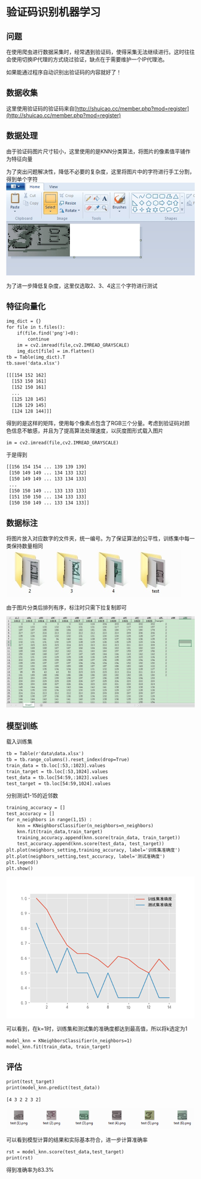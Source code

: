 # 验证码识别机器学习
## 问题
在使用爬虫进行数据采集时，经常遇到验证码，使得采集无法继续进行。这时往往会使用切换IP代理的方式绕过验证，缺点在于需要维护一个IP代理池。

如果能通过程序自动识别出验证码的内容就好了！

## 数据收集
这里使用验证码的验证码来自[http://shuicao.cc/member.php?mod=register](http://shuicao.cc/member.php?mod=register)

## 数据处理
由于验证码图片尺寸较小，这里使用的是KNN分类算法，将图片的像素值平铺作为特征向量

为了突出问题解决性，降低不必要的复杂度，这里将图片中的字符进行手工分割，得到单个字符
![字符分割](https://github.com/heinz-lxy/data-analysis/blob/master/3.%E9%AA%8C%E8%AF%81%E7%A0%81%E6%9C%BA%E5%99%A8%E5%AD%A6%E4%B9%A0/images/49216.jpg?raw=true)

为了进一步降低复杂度，这里仅选取2、3、4这三个字符进行测试

## 特征向量化

    img_dict = {}
    for file in t.files():
        if(file.find('png')<0):
            continue
        im = cv2.imread(file,cv2.IMREAD_GRAYSCALE)
        img_dict[file] = im.flatten()
    tb = Table(img_dict).T
    tb.save('data.xlsx')

    [[[154 152 162]
      [153 150 161]
      [152 150 161]
      ...
      [125 128 145]
      [126 129 145]
      [124 128 144]]]

得到的是这样的矩阵，使用每个像素点包含了RGB三个分量。考虑到验证码对颜色信息不敏感，并且为了提高算法处理速度，以灰度图形式载入图片
    
    im = cv2.imread(file,cv2.IMREAD_GRAYSCALE)

于是得到

    [[156 154 154 ... 139 139 139]
     [150 149 149 ... 134 133 132]
     [150 149 149 ... 133 134 133]
     ...
     [150 150 149 ... 133 133 133]
     [151 150 150 ... 134 133 133]
     [150 150 149 ... 133 134 133]]

## 数据标注
将图片放入对应数字的文件夹，统一编号。为了保证算法的公平性，训练集中每一类保持数量相同
![图片分类](https://github.com/heinz-lxy/data-analysis/blob/master/3.%E9%AA%8C%E8%AF%81%E7%A0%81%E6%9C%BA%E5%99%A8%E5%AD%A6%E4%B9%A0/images/72041.jpg?raw=true)

由于图片分类后排列有序，标注时只需下拉复制即可

![数据标注](https://github.com/heinz-lxy/data-analysis/blob/master/3.%E9%AA%8C%E8%AF%81%E7%A0%81%E6%9C%BA%E5%99%A8%E5%AD%A6%E4%B9%A0/images/30120.jpg?raw=true)
## 模型训练
载入训练集

    tb = Table(r'data\data.xlsx')
    tb = tb.range_columns().reset_index(drop=True)
    train_data = tb.loc[:53,:1023].values
    train_target = tb.loc[:53,1024].values
    test_data = tb.loc[54:59,:1023].values
    test_target = tb.loc[54:59,1024].values

分别测试1-15的近邻数

    training_accuracy = []
    test_accuracy = []
    for n_neighbors in range(1,15) :
        knn = KNeighborsClassifier(n_neighbors=n_neighbors)
        knn.fit(train_data,train_target)
        training_accuracy.append(knn.score(train_data, train_target))
        test_accuracy.append(knn.score(test_data, test_target))
    plt.plot(neighbors_setting,training_accuracy, label='训练集准确度')
    plt.plot(neighbors_setting,test_accuracy, label='测试准确度')
    plt.legend()
    plt.show()

![邻近数测试](https://github.com/heinz-lxy/data-analysis/blob/master/3.%E9%AA%8C%E8%AF%81%E7%A0%81%E6%9C%BA%E5%99%A8%E5%AD%A6%E4%B9%A0/images/12386.png?raw=true)

可以看到，在k=1时，训练集和测试集的准确度都达到最高值，所以将k选定为1
    
    model_knn = KNeighborsClassifier(n_neighbors=1)
    model_knn.fit(train_data, train_target)

## 评估
    print(test_target)
    print(model_knn.predict(test_data))

    [4 3 2 2 3 2]
 ![测试集](https://github.com/heinz-lxy/data-analysis/blob/master/3.%E9%AA%8C%E8%AF%81%E7%A0%81%E6%9C%BA%E5%99%A8%E5%AD%A6%E4%B9%A0/images/92749.png?raw=true)


可以看到模型计算的结果和实际基本符合，进一步计算准确率

    rst = model_knn.score(test_data,test_target)
    print(rst) 

得到准确率为83.3%
    

